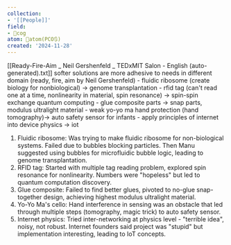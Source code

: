 ```yaml
---
collection:
- '[[People]]'
field:
- 👾cog
atom: 🧭atom(PCO🔃)
created: '2024-11-28'
---
```


[[Ready-Fire-Aim _ Neil Gershenfeld _ TEDxMIT Salon - English (auto-generated).txt]]
 softer solutions are more adhesive to needs in different domain (ready, fire, aim by Neil Gershenfeld)
			   - fluidic ribosome (create biology for nonbiological) -> genome transplantation
			   - rfid tag (can't read one at a time, nonlinearity in material, spin resonance) -> spin-spin exchange quantum computing
			   - glue composite parts -> snap parts, modulus ultralight material
			   - weak yo-yo ma hand protection (hand tomography)-> auto safety sensor for infants
			   - apply principles of internet into device physics -> iot


1. Fluidic ribosome: Was trying to make fluidic ribosome for non-biological systems. Failed due to bubbles blocking particles. Then Manu suggested using bubbles for microfluidic bubble logic, leading to genome transplantation.
2. RFID tag: Started with multiple tag reading problem, explored spin resonance for nonlinearity. Numbers were "hopeless" but led to quantum computation discovery.
3. Glue composite: Failed to find better glues, pivoted to no-glue snap-together design, achieving highest modulus ultralight material.
4. Yo-Yo Ma's cello: Hand interference in sensing was an obstacle that led through multiple steps (tomography, magic trick) to auto safety sensor.
5. Internet physics: Tried inter-networking at physics level - "terrible idea", noisy, not robust. Internet founders said project was "stupid" but implementation interesting, leading to IoT concepts.